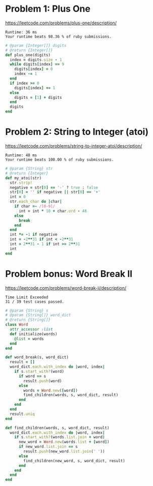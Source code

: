 # Problem 1: Plus One

https://leetcode.com/problems/plus-one/description/

```
Runtime: 36 ms
Your runtime beats 98.36 % of ruby submissions.
```

```ruby
# @param {Integer[]} digits
# @return {Integer[]}
def plus_one(digits)
  index = digits.size - 1
  while digits[index] == 9
    digits[index] = 0
    index -= 1
  end
  if index >= 0
    digits[index] += 1
  else
    digits = [1] + digits
  end
  digits
end
```

# Problem 2: String to Integer (atoi)

https://leetcode.com/problems/string-to-integer-atoi/description/

```
Runtime: 48 ms
Your runtime beats 100.00 % of ruby submissions.
```

```ruby
# @param {String} str
# @return {Integer}
def my_atoi(str)
  str.strip!
  negative = str[0] == '-' ? true : false
  str[0] = '' if negative || str[0] == '+'
  int = 0
  str.each_char do |char|
    if char =~ /[0-9]/
      int = int * 10 + char.ord - 48
    else
      break
    end
  end
  int *= -1 if negative
  int = -2**31 if int < -2**31
  int = 2**31 - 1 if int >= 2**31
  int
end
```

# Problem bonus: Word Break II

https://leetcode.com/problems/word-break-ii/description/

```
Time Limit Exceeded
31 / 39 test cases passed.
```

```ruby
# @param {String} s
# @param {String[]} word_dict
# @return {String[]}
class Word
  attr_accessor :list
  def initialize(words)
    @list = words
  end
end

def word_break(s, word_dict)
  result = []
  word_dict.each.with_index do |word, index|
    if s.start_with?(word)
      if word == s
        result.push(word)
      else
        words = Word.new([word])
        find_children(words, s, word_dict, result)
      end
    end
  end
  result.uniq
end

def find_children(words, s, word_dict, result)
  word_dict.each.with_index do |word, index|
    if s.start_with?(words.list.join + word)
      new_word = Word.new(words.list + [word])
      if new_word.list.join == s
        result.push(new_word.list.join(' '))
      else
        find_children(new_word, s, word_dict, result)
      end
    end
  end
end
```
